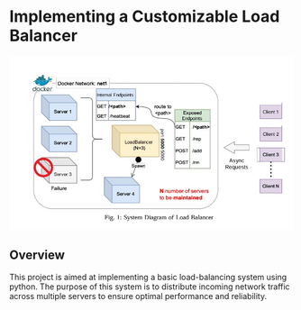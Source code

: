 # Implementing a Customizable Load Balancer 

![Project Logo](./loadbalancing.jpeg)

## Overview
This project is aimed at implementing a basic load-balancing system using python. The purpose of this system is to distribute incoming network traffic across multiple servers to ensure optimal performance and reliability.


